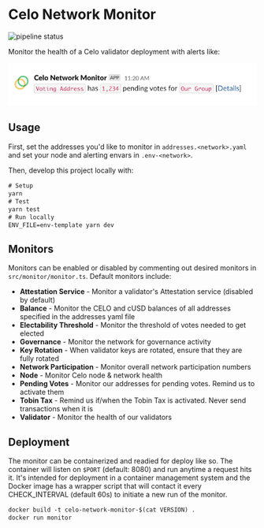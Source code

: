 Celo Network Monitor
====================

![pipeline status](https://gitlab.com/polychainlabs/celo-network-monitor/badges/master/pipeline.svg)

Monitor the health of a Celo validator deployment with alerts like:

![Example Alert](example.png)

## Usage

First, set the addresses you'd like to monitor in `addresses.<network>.yaml` and set your node and alerting envars in `.env-<network>`. 

Then, develop this project locally with:

```shell
# Setup
yarn
# Test
yarn test
# Run locally
ENV_FILE=env-template yarn dev
```

## Monitors

Monitors can be enabled or disabled by commenting out desired monitors in `src/monitor/monitor.ts`. Default monitors include:

* **Attestation Service** - Monitor a validator's Attestation service (disabled by default)
* **Balance** - Monitor the CELO and cUSD balances of all addresses specified in the addresses yaml file
* **Electability Threshold** - Monitor the threshold of votes needed to get elected
* **Governance** - Monitor the network for governance activity
* **Key Rotation** - When validator keys are rotated, ensure that they are fully rotated
* **Network Participation** - Monitor overall network participation numbers
* **Node** - Monitor Celo node & network health
* **Pending Votes** - Monitor our addresses for pending votes. Remind us to activate them
* **Tobin Tax** - Remind us if/when the Tobin Tax is activated. Never send transactions when it is
* **Validator** - Monitor the health of our validators

## Deployment

The monitor can be containerized and readied for deploy like so. The container will listen on `$PORT` (default: 8080) and run anytime a request hits it. It's intended for deployment in a container management system and the Docker image has a wrapper script that will contact it every CHECK_INTERVAL (default 60s) to initiate a new run of the monitor.

```shell
docker build -t celo-network-monitor-$(cat VERSION) .
docker run monitor
```